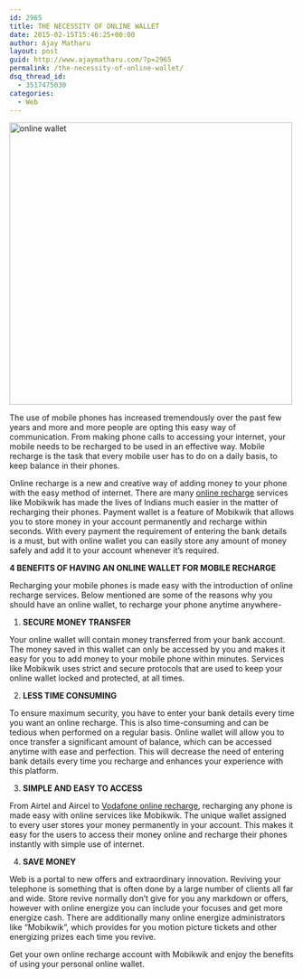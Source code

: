 ```yaml
---
id: 2965
title: THE NECESSITY OF ONLINE WALLET
date: 2015-02-15T15:46:25+00:00
author: Ajay Matharu
layout: post
guid: http://www.ajaymatharu.com/?p=2965
permalink: /the-necessity-of-online-wallet/
dsq_thread_id:
  - 3517475030
categories:
  - Web
---
```

<img class="aligncenter size-full wp-image-2966" src="http://www.ajaymatharu.com/wp-content/uploads/2015/02/Optimized-57b4dd5c_smush_wallet.jpg" alt="online wallet" width="500" height="500" srcset="http://www.ajaymatharu.com/wp-content/uploads/2015/02/Optimized-57b4dd5c_smush_wallet-100x100.jpg 100w, http://www.ajaymatharu.com/wp-content/uploads/2015/02/Optimized-57b4dd5c_smush_wallet-300x300.jpg 300w, http://www.ajaymatharu.com/wp-content/uploads/2015/02/Optimized-57b4dd5c_smush_wallet.jpg 500w" sizes="(max-width: 500px) 100vw, 500px" />

The use of mobile phones has increased tremendously over the past few years and more and more people are opting this easy way of communication. From making phone calls to accessing your internet, your mobile needs to be recharged to be used in an effective way. Mobile recharge is the task that every mobile user has to do on a daily basis, to keep balance in their phones.

Online recharge is a new and creative way of adding money to your phone with the easy method of internet. There are many [online recharge](https://www.mobikwik.com/) services like Mobikwik has made the lives of Indians much easier in the matter of recharging their phones. Payment wallet is a feature of Mobikwik that allows you to store money in your account permanently and recharge within seconds. With every payment the requirement of entering the bank details is a must, but with online wallet you can easily store any amount of money safely and add it to your account whenever it’s required.

**4 BENEFITS OF HAVING AN ONLINE WALLET FOR MOBILE RECHARGE**

Recharging your mobile phones is made easy with the introduction of online recharge services. Below mentioned are some of the reasons why you should have an online wallet, to recharge your phone anytime anywhere-

  1. **SECURE MONEY TRANSFER**

Your online wallet will contain money transferred from your bank account. The money saved in this wallet can only be accessed by you and makes it easy for you to add money to your mobile phone within minutes. Services like Mobikwik uses strict and secure protocols that are used to keep your online wallet locked and protected, at all times.

<ol start="2">
  <li>
    <strong>LESS TIME CONSUMING</strong>
  </li>
</ol>

To ensure maximum security, you have to enter your bank details every time you want an online recharge. This is also time-consuming and can be tedious when performed on a regular basis. Online wallet will allow you to once transfer a significant amount of balance, which can be accessed anytime with ease and perfection. This will decrease the need of entering bank details every time you recharge and enhances your experience with this platform.

<ol start="3">
  <li>
    <strong>SIMPLE AND EASY TO ACCESS</strong>
  </li>
</ol>

From Airtel and Aircel to [Vodafone online recharge](https://www.mobikwik.com/vodafone-online-recharge), recharging any phone is made easy with online services like Mobikwik. The unique wallet assigned to every user stores your money permanently in your account. This makes it easy for the users to access their money online and recharge their phones instantly with simple use of internet.

<ol start="4">
  <li>
    <strong>SAVE MONEY</strong>
  </li>
</ol>

Web is a portal to new offers and extraordinary innovation. Reviving your telephone is something that is often done by a large number of clients all far and wide. Store revive normally don&#8217;t give for you any markdown or offers, however with online energize you can include your focuses and get more energize cash. There are additionally many online energize administrators like &#8220;Mobikwik&#8221;, which provides for you motion picture tickets and other energizing prizes each time you revive.

Get your own online recharge account with Mobikwik and enjoy the benefits of using your personal online wallet.